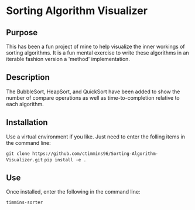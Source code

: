 # Sorting Algorithm Visualizer

## Purpose

This has been a fun project of mine to help visualize the inner workings of sorting algorithms. It is a fun mental exercise to write these algorithms in an iterable fashion version a 'method' implementation.

## Description



The BubbleSort, HeapSort, and QuickSort have been added to show the number of compare operations as well as time-to-completion relative to each algorithm.

## Installation

Use a virtual environment if you like. Just need to enter the folling items in the command line:

`git clone https://github.com/ctimmins96/Sorting-Algorithm-Visualizer.git`
`pip install -e .`

## Use

Once installed, enter the following in the command line:

`timmins-sorter`